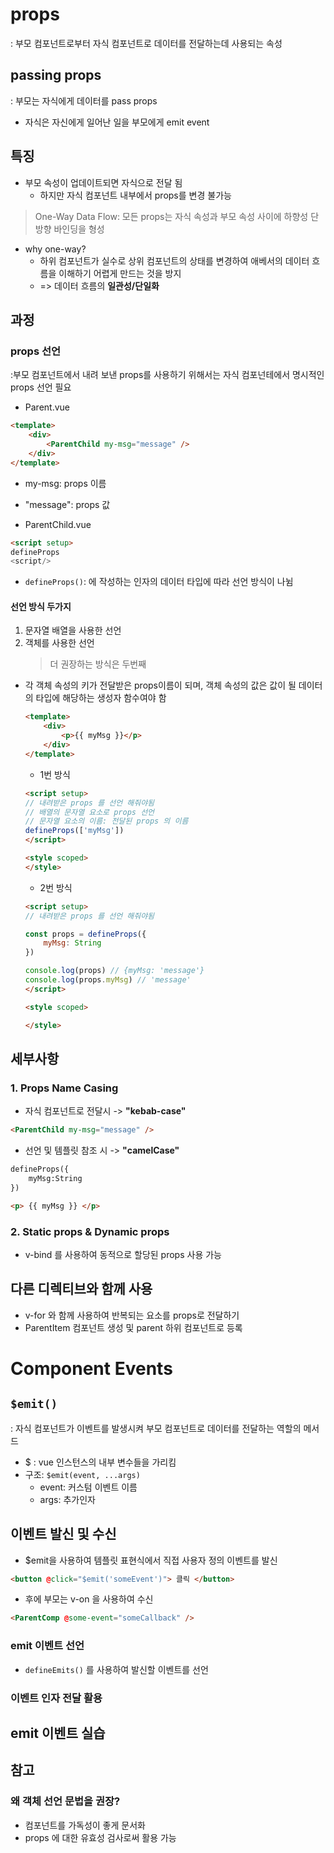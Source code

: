 
# props
: 부모 컴포넌트로부터 자식 컴포넌트로 데이터를 전달하는데 사용되는 속성
## passing props
: 부모는 자식에게 데이터를 pass props 
- 자식은 자신에게 일어난 일을 부모에게 emit event
## 특징
- 부모 속성이 업데이트되면 자식으로 전달 됨 
    - 하지만 자식 컴포넌트 내부에서 props를 변경 불가능
> One-Way Data Flow: 모든 props는 자식 속성과 부모 속성 사이에 하향성 단방향 바인딩을 형성
- why one-way?
    - 하위 컴포넌트가 실수로 상위 컴포넌트의 상태를 변경하여 애베서의 데이터 흐름을 이해하기 어렵게 만드는 것을 방지 
    - => 데이터 흐름의 **일관성/단일화**

## 과정
### props 선언
:부모 컴포넌트에서 내려 보낸 props를 사용하기 위해서는 자식 컴포넌테에서 명시적인 props 선언 필요

- Parent.vue
```html
<template>
    <div>
        <ParentChild my-msg="message" />
    </div>
</template>
```
- my-msg: props 이름
- "message": props 값

- ParentChild.vue

```html
<script setup>
defineProps
<script/>
```

- `defineProps()`: 에 작성하는 인자의 데이터 타입에 따라 선언 방식이 나뉨
#### 선언 방식 두가지
1. 문자열 배열을 사용한 선언
2. 객체를 사용한 선언
    > 더 권장하는 방식은 두번째
- 각 객체 속성의 키가 전달받은 props이름이 되며, 객체 속성의 값은 값이 될 데이터의 타입에 해당하는 생성자 함수여야 함
    
    ```html
    <template>
        <div>
            <p>{{ myMsg }}</p>
        </div>
    </template>
    ```
    - 1번 방식
    ```html
    <script setup>
    // 내려받은 props 를 선언 해줘야됨
    // 배열의 문자열 요소로 props 선언
    // 문자열 요소의 이름: 전달된 props 의 이름
    defineProps(['myMsg'])
    </script>

    <style scoped>
    </style>
    ```
    - 2번 방식
    ```html
    <script setup>
    // 내려받은 props 를 선언 해줘야됨

    const props = defineProps({
        myMsg: String
    })

    console.log(props) // {myMsg: 'message'}
    console.log(props.myMsg) // 'message'
    </script>

    <style scoped>

    </style>
    ```
## 세부사항
### 1. Props Name Casing
- 자식 컴포넌트로 전달시 -> **"kebab-case"**
```html
<ParentChild my-msg="message" />
```
- 선언 및 템플릿 참조 시 -> **"camelCase"**
```html
defineProps({
    myMsg:String
})
```
```html
<p> {{ myMsg }} </p>
```
### 2. Static props & Dynamic props
- v-bind 를 사용하여 동적으로 할당된 props 사용 가능


## 다른 디렉티브와 함께 사용
- v-for 와 함께 사용하여 반복되는 요소를 props로 전달하기
- ParentItem 컴포넌트 생성 및 parent 하위 컴포넌트로 등록


# Component Events
## `$emit()`
: 자식 컴포넌트가 이벤트를 발생시켜 부모 컴포넌트로 데이터를 전달하는 역할의 메서드 
- $ : vue 인스턴스의 내부 변수들을 가리킴
- 구조: `$emit(event, ...args)`
    - event: 커스텀 이벤트 이름
    - args: 추가인자
## 이벤트 발신 및 수신 
- $emit을 사용하여 템플릿 표현식에서 직접 사용자 정의 이벤트를 발신
```html
<button @click="$emit('someEvent')"> 클릭 </button>
```
- 후에 부모는 v-on 을 사용하여 수신
```html
<ParentComp @some-event="someCallback" />
```

### emit 이벤트 선언
- `defineEmits()` 를 사용하여 발신할 이벤트를 선언

### 이벤트 인자 전달 활용



## emit 이벤트 실습

## 참고 
### 왜 객체 선언 문법을 권장?
- 컴포넌트를 가독성이 좋게 문서화
- props 에 대한 유효성 검사로써 활용 가능
